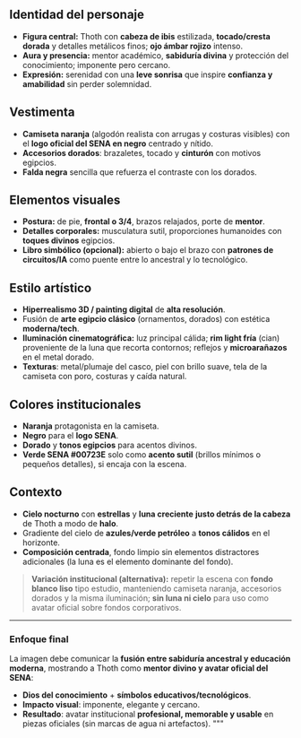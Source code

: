 ## Identidad del personaje
- **Figura central:** Thoth con **cabeza de ibis** estilizada, **tocado/cresta dorada** y detalles metálicos finos; **ojo ámbar rojizo** intenso.
- **Aura y presencia:** mentor académico, **sabiduría divina** y protección del conocimiento; imponente pero cercano.
- **Expresión:** serenidad con una **leve sonrisa** que inspire **confianza y amabilidad** sin perder solemnidad.

## Vestimenta
- **Camiseta naranja** (algodón realista con arrugas y costuras visibles) con el **logo oficial del SENA en negro** centrado y nítido.
- **Accesorios dorados**: brazaletes, tocado y **cinturón** con motivos egipcios.
- **Falda negra** sencilla que refuerza el contraste con los dorados.

## Elementos visuales
- **Postura:** de pie, **frontal o 3/4**, brazos relajados, porte de **mentor**.
- **Detalles corporales:** musculatura sutil, proporciones humanoides con **toques divinos** egipcios.
- **Libro simbólico (opcional):** abierto o bajo el brazo con **patrones de circuitos/IA** como puente entre lo ancestral y lo tecnológico.

## Estilo artístico
- **Hiperrealismo 3D / painting digital** de **alta resolución**.
- Fusión de **arte egipcio clásico** (ornamentos, dorados) con estética **moderna/tech**.
- **Iluminación cinematográfica:** luz principal cálida; **rim light fría** (cian) proveniente de la luna que recorta contornos; reflejos y **microarañazos** en el metal dorado.
- **Texturas**: metal/plumaje del casco, piel con brillo suave, tela de la camiseta con poro, costuras y caída natural.

## Colores institucionales
- **Naranja** protagonista en la camiseta.
- **Negro** para el **logo SENA**.
- **Dorado** y **tonos egipcios** para acentos divinos.
- **Verde SENA #00723E** solo como **acento sutil** (brillos mínimos o pequeños detalles), si encaja con la escena.

## Contexto
- **Cielo nocturno** con **estrellas** y **luna creciente** **justo detrás de la cabeza** de Thoth a modo de **halo**.
- Gradiente del cielo de **azules/verde petróleo** a **tonos cálidos** en el horizonte.
- **Composición centrada**, fondo limpio sin elementos distractores adicionales (la luna es el elemento dominante del fondo).

> **Variación institucional (alternativa):** repetir la escena con **fondo blanco liso** tipo estudio, manteniendo camiseta naranja, accesorios dorados y la misma iluminación; **sin luna ni cielo** para uso como avatar oficial sobre fondos corporativos.

---

### Enfoque final
La imagen debe comunicar la **fusión entre sabiduría ancestral y educación moderna**, mostrando a Thoth como **mentor divino y avatar oficial del SENA**:  
- **Dios del conocimiento** + **símbolos educativos/tecnológicos**.  
- **Impacto visual**: imponente, elegante y cercano.  
- **Resultado**: avatar institucional **profesional, memorable y usable** en piezas oficiales (sin marcas de agua ni artefactos).
"""